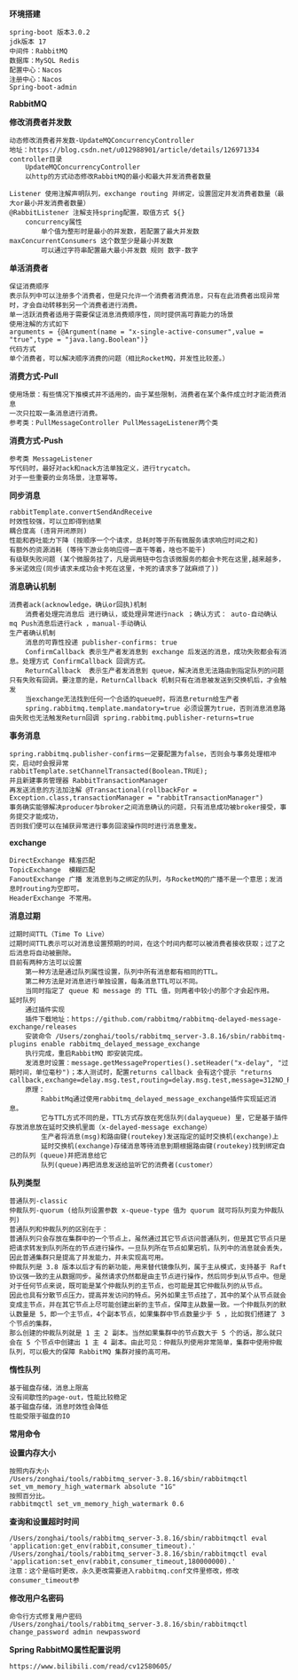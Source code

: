 
**环境搭建**
    
    spring-boot 版本3.0.2
    jdk版本 17 
    中间件：RabbitMQ
    数据库：MySQL Redis
    配置中心：Nacos
    注册中心：Nacos
    Spring-boot-admin

**RabbitMQ**

**修改消费者并发数**

    动态修改消费者并发数-UpdateMQConcurrencyController
    地址：https://blog.csdn.net/u012988901/article/details/126971334
    controller目录 
        UpdateMQConcurrencyController 
        以http的方式动态修改RabbitMQ的最小和最大并发消费者数量
    
    Listener 使用注解声明队列，exchange routing 并绑定，设置固定并发消费者数量（最大or最小并发消费者数量）
    @RabbitListener 注解支持spring配置，取值方式 ${} 
        concurrency属性 
            单个值为整形时是最小的并发数，若配置了最大并发数 maxConcurrentConsumers 这个数至少是最小并发数
            可以通过字符串配置最大最小并发数 规则 数字-数字

**单活消费者**
    
    保证消费顺序
    表示队列中可以注册多个消费者，但是只允许一个消费者消费消息，只有在此消费者出现异常时，才会自动转移到另一个消费者进行消费。
    单一活跃消费者适用于需要保证消息消费顺序性，同时提供高可靠能力的场景
    使用注解的方式如下
    arguments = {@Argument(name = "x-single-active-consumer",value = "true",type = "java.lang.Boolean")}
    代码方式
    单个消费者，可以解决顺序消费的问题（相比RocketMQ，并发性比较差。）

**消费方式-Pull**

    使用场景：有些情况下推模式并不适用的，由于某些限制，消费者在某个条件成立时才能消费消息
    一次只拉取一条消息进行消费。
    参考类：PullMessageController PullMessageListener两个类

**消费方式-Push**

    参考类 MessageListener
    写代码时，最好对ack和nack方法单独定义，进行trycatch。
    对于一些重要的业务场景，注意幂等。
**同步消息**
    
    rabbitTemplate.convertSendAndReceive
    时效性较强，可以立即得到结果
    耦合度高 (违背开闭原则)
    性能和吞吐能力下降 (按顺序一个个请求，总耗时等于所有微服务请求响应时间之和)
    有额外的资源消耗 (等待下游业务响应得一直干等着，啥也不能干)
    有级联失败问题 (某个微服务挂了，凡是调用链中包含该微服务的都会卡死在这里,越来越多，多米诺效应(同步请求未成功会卡死在这里，卡死的请求多了就麻烦了))

**消息确认机制**
    
    消费者ack(acknowledge，确认or回执)机制
        消费者处理完消息后 进行确认，或处理异常进行nack ；确认方式： auto-自动确认 mq Push消息后进行ack ，manual-手动确认
    生产者确认机制
        消息的可靠性投递 publisher-confirms: true
        ConfirmCallback 表示生产者发消息到 exchange 后发送的消息，成功失败都会有消息。处理方式 ConfirmCallback 回调方式。
        ReturnCallback  表示生产者发消息到 queue，解决消息无法路由到指定队列的问题 只有失败有回调。要注意的是，ReturnCallback 机制只有在消息被发送到交换机后，才会触发
        当exchange无法找到任何一个合适的queue时，将消息return给生产者
        spring.rabbitmq.template.mandatory=true 必须设置为true，否则消息消息路由失败也无法触发Return回调 spring.rabbitmq.publisher-returns=true
**事务消息**

    spring.rabbitmq.publisher-confirms一定要配置为false，否则会与事务处理相冲突，启动时会报异常
    rabbitTemplate.setChannelTransacted(Boolean.TRUE); 
    并且新建事务管理器 RabbitTransactionManager
    再发送消息的方法加注解 @Transactional(rollbackFor = Exception.class,transactionManager = "rabbitTransactionManager")
    事务确实能够解决producer与broker之间消息确认的问题，只有消息成功被broker接受，事务提交才能成功，
    否则我们便可以在捕获异常进行事务回滚操作同时进行消息重发。

**exchange**

    DirectExchange 精准匹配
    TopicExchange  模糊匹配
    FanoutExchange 广播 发消息到与之绑定的队列，与RocketMQ的广播不是一个意思；发消息时routing为空即可。
    HeaderExchange 不常用。

**消息过期**
    
    过期时间TTL（Time To Live）
    过期时间TTL表示可以对消息设置预期的时间，在这个时间内都可以被消费者接收获取；过了之后消息将自动被删除。
    目前有两种方法可以设置
        第一种方法是通过队列属性设置，队列中所有消息都有相同的TTL。
        第二种方法是对消息进行单独设置，每条消息TTL可以不同。
        当同时指定了 queue 和 message 的 TTL 值，则两者中较小的那个才会起作用。
    延时队列
        通过插件实现
        插件下载地址：https://github.com/rabbitmq/rabbitmq-delayed-message-exchange/releases
        安装命令 /Users/zonghai/tools/rabbitmq_server-3.8.16/sbin/rabbitmq-plugins enable rabbitmq_delayed_message_exchange
        执行完成，重启RabbitMQ 即安装完成。
        发消息时设置：message.getMessageProperties().setHeader("x-delay", "过期时间，单位毫秒")；本人测试时，配置returns callback 会有这个提示 "returns callback,exchange=delay.msg.test,routing=delay.msg.test,message=312NO_ROUTE"
        原理：
            RabbitMq通过使用rabbitmq_delayed_message_exchange插件实现延迟消息。
            它与TTL方式不同的是，TTL方式存放在死信队列(dalayqueue) 里，它是基于插件存放消息放在延时交换机里面（x-delayed-message exchange） 
            生产者将消息(msg)和路由键(routekey)发送指定的延时交换机(exchange)上
            延时交换机(exchange)存储消息等待消息到期根据路由键(routekey)找到绑定自己的队列 (queue)并把消息给它
            队列(queue)再把消息发送给监听它的消费者(customer）
**队列类型**  
    
    普通队列-classic
    仲裁队列-quorum (给队列设置参数 x-queue-type 值为 quorum 就可将队列变为仲裁队列)
    普通队列和仲裁队列的区别在于：
    普通队列只会存放在集群中的一个节点上，虽然通过其它节点访问普通队列，但是其它节点只是把请求转发到队列所在的节点进行操作。一旦队列所在节点如果宕机，队列中的消息就会丢失，因此普通集群只是提高了并发能力，并未实现高可用。
    仲裁队列是 3.8 版本以后才有的新功能，用来替代镜像队列，属于主从模式，支持基于 Raft 协议强一致的主从数据同步。虽然请求仍然都是由主节点进行操作，然后同步到从节点中。但是对于任何节点来说，既可能是某个仲裁队列的主节点，也可能是其它仲裁队列的从节点。
    因此也具有分散节点压力，提高并发访问的特点。另外如果主节点挂了，其中的某个从节点就会变成主节点，并在其它节点上尽可能创建出新的主节点，保障主从数量一致。一个仲裁队列的默认数量是 5，即一个主节点，4个副本节点，如果集群中节点数量少于 5 ，比如我们搭建了 3 个节点的集群，
    那么创建的仲裁队列就是 1 主 2 副本。当然如果集群中的节点数大于 5 个的话，那么就只会在 5 个节点中创建出 1 主 4 副本。由此可见：仲裁队列使用非常简单，集群中使用仲裁队列，可以极大的保障 RabbitMQ 集群对接的高可用。

**惰性队列**

    基于磁盘存储，消息上限高 
    没有间歇性的page-out，性能比较稳定
    基于磁盘存储，消息时效性会降低
    性能受限于磁盘的IO




**常用命令**

**设置内存大小**
    
    按照内存大小
    /Users/zonghai/tools/rabbitmq_server-3.8.16/sbin/rabbitmqctl set_vm_memory_high_watermark absolute "1G"
    按照百分比。
    rabbitmqctl set_vm_memory_high_watermark 0.6

**查询和设置超时时间**
    
    /Users/zonghai/tools/rabbitmq_server-3.8.16/sbin/rabbitmqctl eval 'application:get_env(rabbit,consumer_timeout).'
    /Users/zonghai/tools/rabbitmq_server-3.8.16/sbin/rabbitmqctl eval 'application:set_env(rabbit,consumer_timeout,180000000).'
    注意：这个是临时更改，永久更改需要进入rabbitmq.conf文件里修改，修改consumer_timeout参

**修改用户名密码**
    
    命令行方式修复用户密码
    /Users/zonghai/tools/rabbitmq_server-3.8.16/sbin/rabbitmqctl change_password admin newpassword

**Spring RabbitMQ属性配置说明**
    
    https://www.bilibili.com/read/cv12580605/